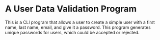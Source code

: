 # A User Data Validation Program

This is a CLI program that allows a user to create a simple user with a first name, last name, email, and give it a password.
This program generates unique passwords for users, which could be accepted or rejected.
